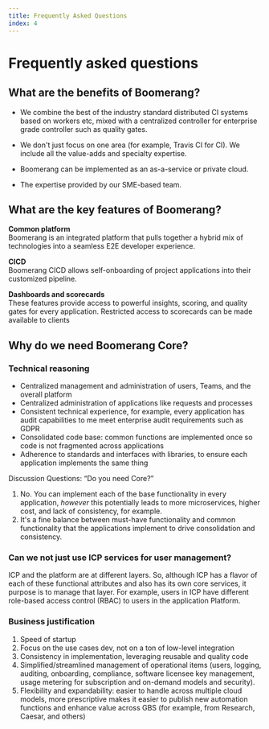 ```yaml
---
title: Frequently Asked Questions
index: 4
---
```


# Frequently asked questions

## What are the benefits of Boomerang?

- We combine the best of the industry standard distributed CI systems based on workers etc, mixed with a centralized controller for enterprise grade controller such as quality gates.

- We don't just focus on one area (for example, Travis CI for CI). We include all the value-adds and specialty expertise.

- Boomerang can be implemented as an as-a-service or private cloud.

- The expertise provided by our SME-based team.

## What are the key features of Boomerang?

**Common platform**  
Boomerang is an integrated platform that pulls together a hybrid mix of technologies into a seamless E2E developer experience.

**CICD**  
Boomerang CICD allows self-onboarding of project applications into their customized pipeline.

**Dashboards and scorecards**  
These features provide access to powerful insights, scoring, and quality gates for every application. Restricted access to scorecards can be made available to clients

## Why do we need Boomerang Core?

### Technical reasoning

- Centralized management and administration of users, Teams, and the overall platform
- Centralized administration of applications like requests and processes
- Consistent technical experience, for example, every application has audit capabilities to me meet enterprise audit requirements such as GDPR
- Consolidated code base: common functions are implemented once so code is not fragmented across applications
- Adherence to standards and interfaces with libraries, to ensure each application implements the same thing

Discussion Questions: “Do you need Core?”

1. No. You can implement each of the base functionality in every application, _however_ this potentially leads to more microservices, higher cost, and lack of consistency, for example.
2. It's a fine balance between must-have functionality and common functionality that the applications implement to drive consolidation and consistency.

### Can we not just use ICP services for user management?

ICP and the platform are at different layers. So, although ICP has a flavor of each of these functional attributes and also has its own core services, it purpose is to manage that layer. For example, users in ICP have different role-based access control (RBAC) to users in the application Platform.

### Business justification

1. Speed of startup
2. Focus on the use cases dev, not on a ton of low-level integration
3. Consistency in implementation, leveraging reusable and quality code
4. Simplified/streamlined management of operational items (users, logging, auditing, onboarding, compliance, software licensee key management, usage metering for subscription and on-demand models and security).
5. Flexibility and expandability: easier to handle across multiple cloud models, more prescriptive makes it easier to publish new automation functions and enhance value across GBS (for example, from Research, Caesar, and others)
